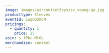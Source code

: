 ```yaml
---
image: images/aircomiket3eyszsv_voaeg-qa.jpg
producttype: Sleeves
eventId: iuq6O2mCN
pricings:
  - quantity: 1
    price: 25
asin: s-fPbc-MtGe
merchandise: comiket
---
```

